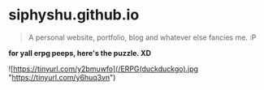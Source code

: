 # siphyshu.github.io


> A personal website, portfolio, blog and whatever else fancies me. :P


**for yall erpg peeps, here's the puzzle. XD**

![https://tinyurl.com/y2bmuwfo](/ERPG(duckduckgo).jpg "https://tinyurl.com/y6huq3vn")
